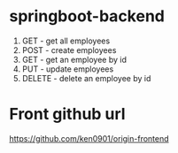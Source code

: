 # springboot-backend
1. GET - get all employees
2. POST - create employees
3. GET - get an employee by id
4. PUT - update employees
5. DELETE - delete an employee by id




# Front github url
https://github.com/ken0901/origin-frontend
